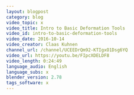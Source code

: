 ```yaml
---
layout: blogpost
category: blog
video_topic: x
video_title: Intro to Basic Deformation Tools
video_id: intro-to-basic-deformation-tools
video_date: 2016-10-14
video_creator: Claas Kuhnen
channel_url: /channel/UCEEDrQm92-KTIgxO1Dsg6YQ
video_url: https://youtu.be/FIpcXDELDF8
video_length: 0:24:49
language_audio: English
language_subs: x
blender_version: 2.78
tags_software: x
---
```

